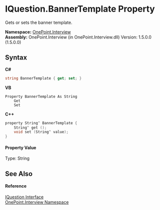 # IQuestion.BannerTemplate Property 
 

Gets or sets the banner template.

**Namespace:**&nbsp;<a href="N_OnePoint_Interview">OnePoint.Interview</a><br />**Assembly:**&nbsp;OnePoint.Interview (in OnePoint.Interview.dll) Version: 1.5.0.0 (1.5.0.0)

## Syntax

**C#**<br />
``` C#
string BannerTemplate { get; set; }
```

**VB**<br />
``` VB
Property BannerTemplate As String
	Get
	Set
```

**C++**<br />
``` C++
property String^ BannerTemplate {
	String^ get ();
	void set (String^ value);
}
```


#### Property Value
Type: String

## See Also


#### Reference
<a href="T_OnePoint_Interview_IQuestion">IQuestion Interface</a><br /><a href="N_OnePoint_Interview">OnePoint.Interview Namespace</a><br />
